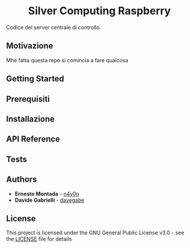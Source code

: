 # <center>Silver Computing Raspberry

Codice del server centrale di controllo.

## Motivazione

Mhe fatta questa repo si comincia a fare qualcosa

## Getting Started

## Prerequisiti

## Installazione

## API Reference

## Tests

## Authors

- **Ernesto Montada** - [n4y0n](https://github.com/n4y0n)
- **Davide Gabrielli** - [davegabe](https://github.com/davegabe)

## License

This project is licensed under the GNU General Public License v3.0 - see the [LICENSE](LICENSE) file for details
